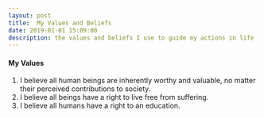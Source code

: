```yaml
---
layout: post
title:  My Values and Beliefs
date: 2019-01-01 15:09:00
description: the values and beliefs I use to guide my actions in life
---
```


#### My Values
1. I believe all human beings are inherently worthy and valuable, no matter their perceived contributions to society.
2. I believe all beings have a right to live free from suffering.
3. I believe all humans have a right to an education.


